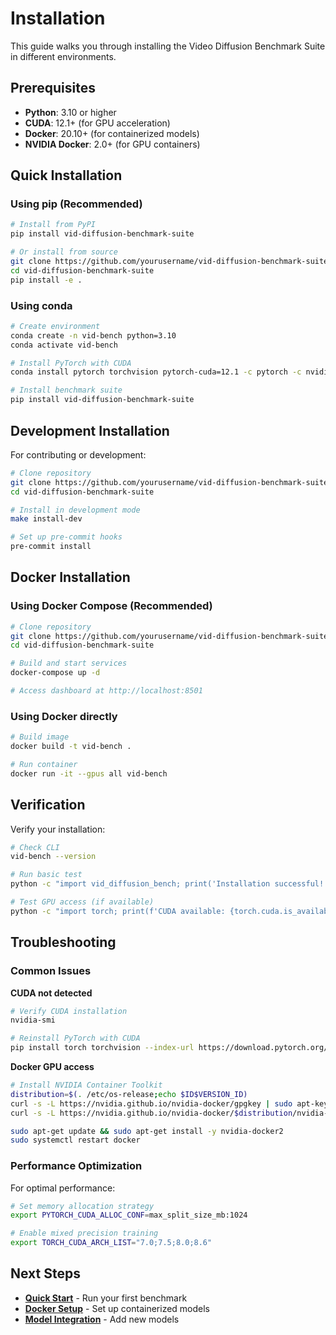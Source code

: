 # Installation

This guide walks you through installing the Video Diffusion Benchmark Suite in different environments.

## Prerequisites

- **Python**: 3.10 or higher
- **CUDA**: 12.1+ (for GPU acceleration)
- **Docker**: 20.10+ (for containerized models)
- **NVIDIA Docker**: 2.0+ (for GPU containers)

## Quick Installation

### Using pip (Recommended)

```bash
# Install from PyPI
pip install vid-diffusion-benchmark-suite

# Or install from source
git clone https://github.com/yourusername/vid-diffusion-benchmark-suite.git
cd vid-diffusion-benchmark-suite
pip install -e .
```

### Using conda

```bash
# Create environment
conda create -n vid-bench python=3.10
conda activate vid-bench

# Install PyTorch with CUDA
conda install pytorch torchvision pytorch-cuda=12.1 -c pytorch -c nvidia

# Install benchmark suite
pip install vid-diffusion-benchmark-suite
```

## Development Installation

For contributing or development:

```bash
# Clone repository
git clone https://github.com/yourusername/vid-diffusion-benchmark-suite.git
cd vid-diffusion-benchmark-suite

# Install in development mode
make install-dev

# Set up pre-commit hooks
pre-commit install
```

## Docker Installation

### Using Docker Compose (Recommended)

```bash
# Clone repository
git clone https://github.com/yourusername/vid-diffusion-benchmark-suite.git
cd vid-diffusion-benchmark-suite

# Build and start services
docker-compose up -d

# Access dashboard at http://localhost:8501
```

### Using Docker directly

```bash
# Build image
docker build -t vid-bench .

# Run container
docker run -it --gpus all vid-bench
```

## Verification

Verify your installation:

```bash
# Check CLI
vid-bench --version

# Run basic test
python -c "import vid_diffusion_bench; print('Installation successful!')"

# Test GPU access (if available)
python -c "import torch; print(f'CUDA available: {torch.cuda.is_available()}')"
```

## Troubleshooting

### Common Issues

**CUDA not detected**
```bash
# Verify CUDA installation
nvidia-smi

# Reinstall PyTorch with CUDA
pip install torch torchvision --index-url https://download.pytorch.org/whl/cu121
```

**Docker GPU access**
```bash
# Install NVIDIA Container Toolkit
distribution=$(. /etc/os-release;echo $ID$VERSION_ID)
curl -s -L https://nvidia.github.io/nvidia-docker/gpgkey | sudo apt-key add -
curl -s -L https://nvidia.github.io/nvidia-docker/$distribution/nvidia-docker.list | sudo tee /etc/apt/sources.list.d/nvidia-docker.list

sudo apt-get update && sudo apt-get install -y nvidia-docker2
sudo systemctl restart docker
```

### Performance Optimization

For optimal performance:

```bash
# Set memory allocation strategy
export PYTORCH_CUDA_ALLOC_CONF=max_split_size_mb:1024

# Enable mixed precision training
export TORCH_CUDA_ARCH_LIST="7.0;7.5;8.0;8.6"
```

## Next Steps

- **[Quick Start](quickstart.md)** - Run your first benchmark
- **[Docker Setup](docker.md)** - Set up containerized models
- **[Model Integration](../user-guide/model-integration.md)** - Add new models